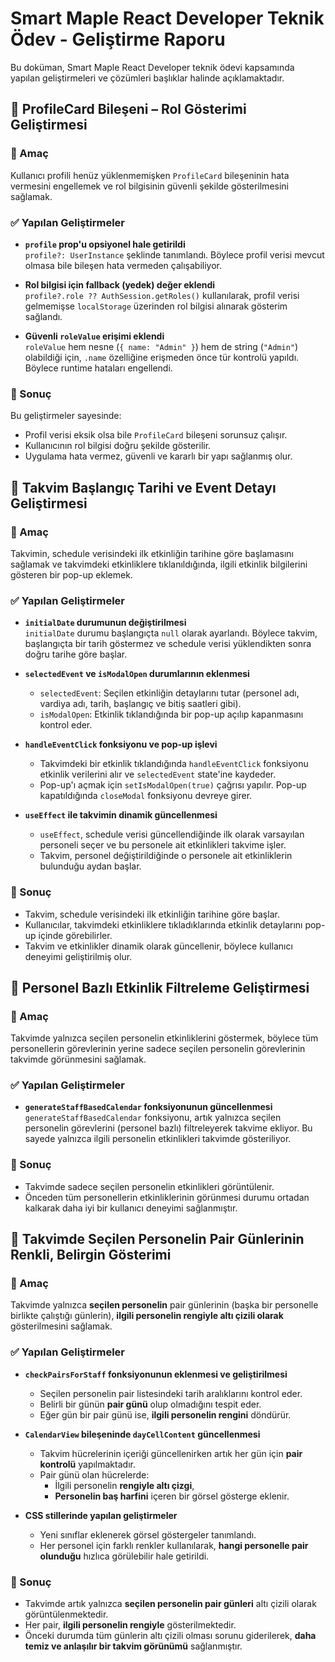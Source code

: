 # Smart Maple React Developer Teknik Ödev - Geliştirme Raporu

Bu doküman, Smart Maple React Developer teknik ödevi kapsamında yapılan geliştirmeleri ve çözümleri başlıklar halinde açıklamaktadır.

## 🔧 ProfileCard Bileşeni – Rol Gösterimi Geliştirmesi

### 🎯 Amaç

Kullanıcı profili henüz yüklenmemişken `ProfileCard` bileşeninin hata vermesini engellemek ve rol bilgisinin güvenli şekilde gösterilmesini sağlamak.

### ✅ Yapılan Geliştirmeler

- **`profile` prop'u opsiyonel hale getirildi**  
  `profile?: UserInstance` şeklinde tanımlandı. Böylece profil verisi mevcut olmasa bile bileşen hata vermeden çalışabiliyor.

- **Rol bilgisi için fallback (yedek) değer eklendi**  
  `profile?.role ?? AuthSession.getRoles()` kullanılarak, profil verisi gelmemişse `localStorage` üzerinden rol bilgisi alınarak gösterim sağlandı.

- **Güvenli `roleValue` erişimi eklendi**  
  `roleValue` hem nesne (`{ name: "Admin" }`) hem de string (`"Admin"`) olabildiği için, `.name` özelliğine erişmeden önce tür kontrolü yapıldı. Böylece runtime hataları engellendi.

### 🧩 Sonuç

Bu geliştirmeler sayesinde:

- Profil verisi eksik olsa bile `ProfileCard` bileşeni sorunsuz çalışır.
- Kullanıcının rol bilgisi doğru şekilde gösterilir.
- Uygulama hata vermez, güvenli ve kararlı bir yapı sağlanmış olur.



## 📅 Takvim Başlangıç Tarihi ve Event Detayı Geliştirmesi

### 🎯 Amaç

Takvimin, schedule verisindeki ilk etkinliğin tarihine göre başlamasını sağlamak ve takvimdeki etkinliklere tıklanıldığında, ilgili etkinlik bilgilerini gösteren bir pop-up eklemek.

### ✅ Yapılan Geliştirmeler

- **`initialDate` durumunun değiştirilmesi**  
  `initialDate` durumu başlangıçta `null` olarak ayarlandı. Böylece takvim, başlangıçta bir tarih göstermez ve schedule verisi yüklendikten sonra doğru tarihe göre başlar.

- **`selectedEvent` ve `isModalOpen` durumlarının eklenmesi**  
  - `selectedEvent`: Seçilen etkinliğin detaylarını tutar (personel adı, vardiya adı, tarih, başlangıç ve bitiş saatleri gibi).
  - `isModalOpen`: Etkinlik tıklandığında bir pop-up açılıp kapanmasını kontrol eder.

- **`handleEventClick` fonksiyonu ve pop-up işlevi**  
  - Takvimdeki bir etkinlik tıklandığında `handleEventClick` fonksiyonu etkinlik verilerini alır ve `selectedEvent` state'ine kaydeder.
  - Pop-up'ı açmak için `setIsModalOpen(true)` çağrısı yapılır. Pop-up kapatıldığında `closeModal` fonksiyonu devreye girer.

- **`useEffect` ile takvimin dinamik güncellenmesi**  
  - `useEffect`, schedule verisi güncellendiğinde ilk olarak varsayılan personeli seçer ve bu personele ait etkinlikleri takvime işler.
  - Takvim, personel değiştirildiğinde o personele ait etkinliklerin bulunduğu aydan başlar.

### 🧩 Sonuç

- Takvim, schedule verisindeki ilk etkinliğin tarihine göre başlar.
- Kullanıcılar, takvimdeki etkinliklere tıkladıklarında etkinlik detaylarını pop-up içinde görebilirler.
- Takvim ve etkinlikler dinamik olarak güncellenir, böylece kullanıcı deneyimi geliştirilmiş olur.



## 👥 Personel Bazlı Etkinlik Filtreleme Geliştirmesi

### 🎯 Amaç

Takvimde yalnızca seçilen personelin etkinliklerini göstermek, böylece tüm personellerin görevlerinin yerine sadece seçilen personelin görevlerinin takvimde görünmesini sağlamak.

### ✅ Yapılan Geliştirmeler

- **`generateStaffBasedCalendar` fonksiyonunun güncellenmesi**  
  `generateStaffBasedCalendar` fonksiyonu, artık yalnızca seçilen personelin görevlerini (personel bazlı) filtreleyerek takvime ekliyor. Bu sayede yalnızca ilgili personelin etkinlikleri takvimde gösteriliyor.

### 🧩 Sonuç

- Takvimde sadece seçilen personelin etkinlikleri görüntülenir.
- Önceden tüm personellerin etkinliklerinin görünmesi durumu ortadan kalkarak daha iyi bir kullanıcı deneyimi sağlanmıştır.



## 🎨 Takvimde Seçilen Personelin Pair Günlerinin Renkli, Belirgin Gösterimi

### 🎯 Amaç
Takvimde yalnızca **seçilen personelin** pair günlerinin (başka bir personelle birlikte çalıştığı günlerin), **ilgili personelin rengiyle altı çizili olarak** gösterilmesini sağlamak.

### ✅ Yapılan Geliştirmeler

- **`checkPairsForStaff` fonksiyonunun eklenmesi ve geliştirilmesi**
  - Seçilen personelin pair listesindeki tarih aralıklarını kontrol eder.
  - Belirli bir günün **pair günü** olup olmadığını tespit eder.
  - Eğer gün bir pair günü ise, **ilgili personelin rengini** döndürür.

- **`CalendarView` bileşeninde `dayCellContent` güncellenmesi**
  - Takvim hücrelerinin içeriği güncellenirken artık her gün için **pair kontrolü** yapılmaktadır.
  - Pair günü olan hücrelerde:
    - İlgili personelin **rengiyle altı çizgi**,
    - **Personelin baş harfini** içeren bir görsel gösterge eklenir.

- **CSS stillerinde yapılan geliştirmeler**
  - Yeni sınıflar eklenerek görsel göstergeler tanımlandı.
  - Her personel için farklı renkler kullanılarak, **hangi personelle pair olunduğu** hızlıca görülebilir hale getirildi.

### 🧩 Sonuç
  - Takvimde artık yalnızca **seçilen personelin pair günleri** altı çizili olarak görüntülenmektedir.
  - Her pair, **ilgili personelin rengiyle** gösterilmektedir.
  - Önceki durumda tüm günlerin altı çizili olması sorunu giderilerek, **daha temiz ve anlaşılır bir takvim görünümü** sağlanmıştır.